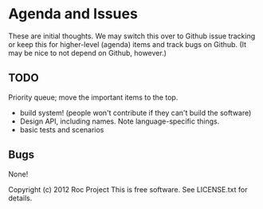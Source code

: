 Agenda and Issues
=================


These are initial thoughts.  We may switch this over to Github issue
tracking or keep this for higher-level (agenda) items and track bugs on
Github.  (It may be nice to not depend on Github, however.)


TODO
----

Priority queue; move the important items to the top.

* build system!  (people won't contribute if they can't build the
  software)
* Design API, including names.  Note language-specific things.
* basic tests and scenarios


Bugs
----

None!


Copyright (c) 2012 Roc Project
This is free software.  See LICENSE.txt for details.
